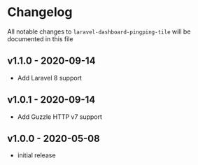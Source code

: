 # Changelog

All notable changes to `laravel-dashboard-pingping-tile` will be documented in this file

## v1.1.0 - 2020-09-14

- Add Laravel 8 support

## v1.0.1 - 2020-09-14

-   Add Guzzle HTTP v7 support

## v1.0.0 - 2020-05-08

-   initial release
